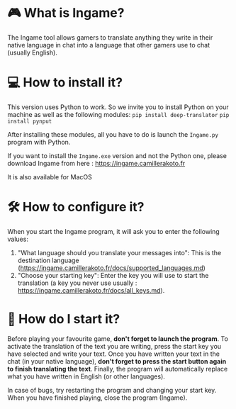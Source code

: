 # 🎮 What is Ingame?

The Ingame tool allows gamers to translate anything they write in their native language in chat into a language that other gamers use to chat (usually English).

# 💻 How to install it?

This version uses Python to work. So we invite you to install Python on your machine as well as the following modules:
`pip install deep-translator`
`pip install pynput`

After installing these modules, all you have to do is launch the `Ingame.py` program with Python.

If you want to install the `Ingame.exe` version and not the Python one, please download Ingame from here : https://ingame.camillerakoto.fr

It is also available for MacOS

# 🛠 How to configure it?

When you start the Ingame program, it will ask you to enter the following values:

1. "What language should you translate your messages into": This is the destination language (https://ingame.camillerakoto.fr/docs/supported_languages.md)
2. "Choose your starting key": Enter the key you will use to start the translation (a key you never use usually : https://ingame.camillerakoto.fr/docs/all_keys.md).
<!--
3. "Choose your key combination to select your entire message in the chat": Enter your key combination to select the entire content of what you have written in the chat text field (ctrl+a is the default value but type cmd+a if you are on MacOS).
   -->

# 🚀 How do I start it?

Before playing your favourite game, **don't forget to launch the program**.
To activate the translation of the text you are writing, press the start key you have selected and write your text. Once you have written your text in the chat (in your native language), **don't forget to press the start button again to finish translating the text**.
Finally, the program will automatically replace what you have written in English (or other languages).

In case of bugs, try restarting the program and changing your start key.
When you have finished playing, close the program (Ingame).
